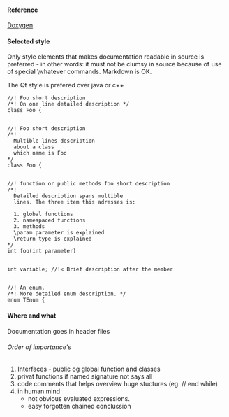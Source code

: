 #### Reference

[Doxygen](http://www.doxygen.nl/manual/)


#### Selected style

Only style elements that makes documentation readable in source is preferred - in other words: it must not be clumsy in source because of use of special \whatever commands. Markdown is OK.

The Qt style is prefered over java or c++


    //! Foo short description
    /*! On one line detailed description */
    class Foo {

    
    //! Foo short description  
    /*! 
      Multible lines description
      about a class
      which name is Foo
    */
    class Foo {

    
    //! function or public methods foo short description  
    /*!
      Detailed description spans multible 
      lines. The three item this adresses is:
      
      1. global functions
      2. namespaced functions
      3. methods
      \param parameter is explained
      \return type is explained
    */
    int foo(int parameter)


    int variable; //!< Brief description after the member 

    
    //! An enum.
    /*! More detailed enum description. */
    enum TEnum { 

    
#### Where and what
Documentation goes in header files

###### Order of importance's
1. Interfaces - public og global function and classes
2. privat functions if named signature not says all
3. code comments that helps overview huge stuctures (eg. // end while)
4. in human mind
    - not obvious evaluated expressions.
    - easy forgotten chained conclussion

